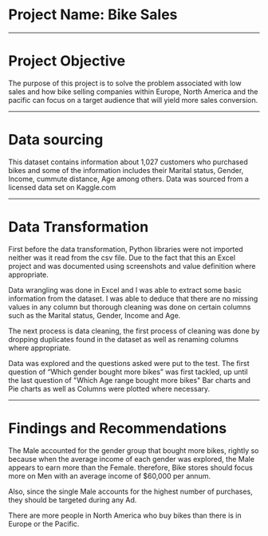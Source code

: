 # Project Name: Bike Sales


----
# Project Objective
The purpose of this project is to solve the problem associated with low sales and how bike selling companies within Europe, North America and the pacific can focus on a target audience that will yield more sales conversion.



----
# Data sourcing
This dataset contains information about 1,027 customers who purchased bikes and some of the information includes their Marital status, Gender, Income, cummute distance, Age among others. Data was sourced from a licensed data set on Kaggle.com


----
# Data Transformation
First before the data transformation, Python libraries were not imported neither was it read from the csv file. Due to the fact that this an Excel project and was documented using screenshots and value definition where appropriate.

Data wrangling was done in Excel and I was able to extract some basic information from the dataset. I was able to deduce that there are no missing values in any column but thorough cleaning was done on certain columns such as the Marital status, Gender, Income and Age.

The next process is data cleaning, the first process of cleaning was done by dropping duplicates found in the dataset as well as renaming columns where appropriate.

Data was explored and the questions asked were put to the test. The first question of “Which gender bought more bikes” was first tackled, up until the last question of "Which Age range bought more bikes"
Bar charts and Pie charts as well as Columns were plotted where necessary.


----
# Findings and Recommendations
The Male accounted for the gender group that bought more bikes, rightly so because when the average income of each gender was explored, the Male appears to earn more than the Female. therefore, Bike stores should focus more on Men with an average income of $60,000 per annum.

Also, since the single Male accounts for the highest number of purchases, they should be targeted during any Ad.

There are more people in North America who buy bikes than there is in Europe or the Pacific.
